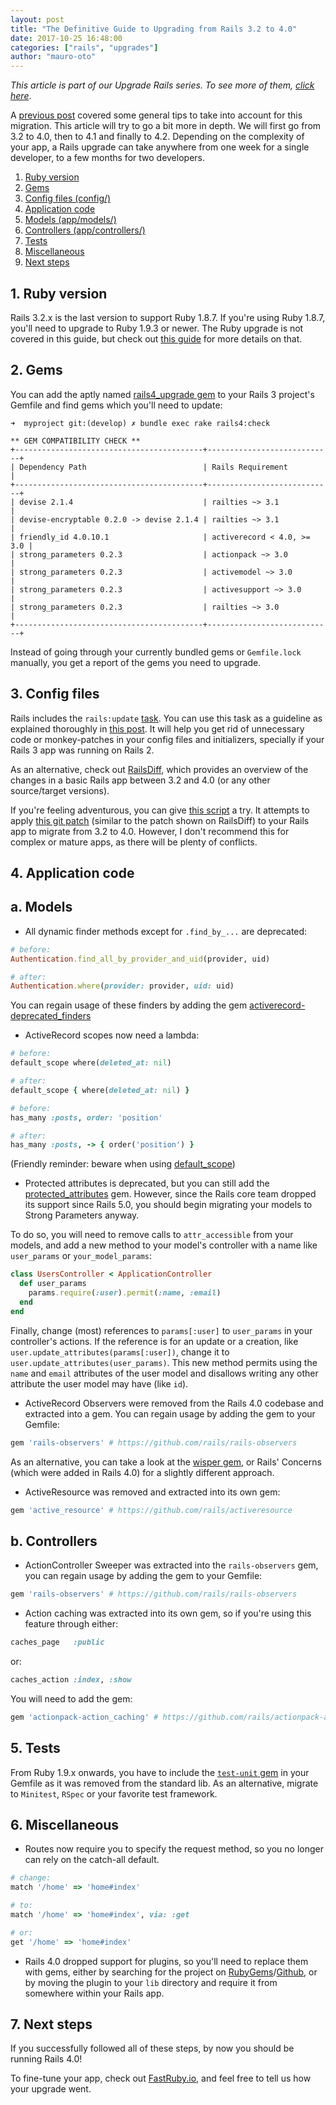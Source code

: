 ```yaml
---
layout: post
title: "The Definitive Guide to Upgrading from Rails 3.2 to 4.0"
date: 2017-10-25 16:48:00
categories: ["rails", "upgrades"]
author: "mauro-oto"
---
```


_This article is part of our Upgrade Rails series. To see more of them, [click here](https://www.ombulabs.com/blog/tags/upgrades)_.

A [previous post](https://www.ombulabs.com/blog/rails/tips-for-upgrading-rails-3-2-to-4.html)
covered some general tips to take into account for this migration. This article
will try to go a bit more in depth. We will first go from 3.2 to 4.0, then to
4.1 and finally to 4.2. Depending on the complexity of your app, a Rails upgrade
can take anywhere from one week for a single developer, to a few months for two
developers.

1. [Ruby version](#ruby-version)
2. [Gems](#gems)
3. [Config files (config/)](#config-files)
4. [Application code](#application-code)
  1. [Models (app/models/)](#models)
  2. [Controllers (app/controllers/)](#controllers)
5. [Tests](#tests)
6. [Miscellaneous](#miscellaneous)
7. [Next steps](#next-steps)

<h2 id="ruby-version">1. Ruby version</h2>

Rails 3.2.x is the last version to support Ruby 1.8.7. If you're using Ruby 1.8.7,
you'll need to upgrade to Ruby 1.9.3 or newer. The Ruby upgrade is not covered
in this guide, but check out [this guide](http://www.darkridge.com/~jpr5/2012/10/03/ruby-1.8.7-1.9.3-migration) for more details on that.

<h2 id="gems">2. Gems</h2>

You can add the aptly named [rails4_upgrade gem](https://github.com/alindeman/rails4_upgrade)
to your Rails 3 project's Gemfile and find gems which you'll need to update:

```
➜  myproject git:(develop) ✗ bundle exec rake rails4:check

** GEM COMPATIBILITY CHECK **
+------------------------------------------+----------------------------+
| Dependency Path                          | Rails Requirement          |
+------------------------------------------+----------------------------+
| devise 2.1.4                             | railties ~> 3.1            |
| devise-encryptable 0.2.0 -> devise 2.1.4 | railties ~> 3.1            |
| friendly_id 4.0.10.1                     | activerecord < 4.0, >= 3.0 |
| strong_parameters 0.2.3                  | actionpack ~> 3.0          |
| strong_parameters 0.2.3                  | activemodel ~> 3.0         |
| strong_parameters 0.2.3                  | activesupport ~> 3.0       |
| strong_parameters 0.2.3                  | railties ~> 3.0            |
+------------------------------------------+----------------------------+
```

Instead of going through your currently bundled gems or `Gemfile.lock` manually,
you get a report of the gems you need to upgrade.

<h2 id="config-files">3. Config files</h2>

Rails includes the `rails:update` [task](http://edgeguides.rubyonrails.org/upgrading_ruby_on_rails.html#the-update-task).
You can use this task as a guideline as explained thoroughly in
[this post](http://thomasleecopeland.com/2015/08/06/running-rails-update.html).
It will help you get rid of unnecessary code or monkey-patches in your config
files and initializers, specially if your Rails 3 app was running on Rails 2.

As an alternative, check out [RailsDiff](http://railsdiff.org/3.2.22.5/4.0.13),
which provides an overview of the changes in a basic Rails app between 3.2 and
4.0 (or any other source/target versions).

If you're feeling adventurous, you
can give [this script](https://github.com/bsodmike/upgrade_rails_3.2.12_to_4.0.0.beta1)
a try. It attempts to apply [this git patch](https://github.com/bsodmike/upgrade_rails_3.2.12_to_4.0.0.beta1/blob/master/upgrade/upgrade.patch)
(similar to the patch shown on RailsDiff) to your Rails app to migrate from 3.2
to 4.0. However, I don't recommend this for complex or mature apps, as there
will be plenty of conflicts.

<h2 id="application-code">4. Application code</h2>

<h2 id="models">a. Models</h2>

- All dynamic finder methods except for `.find_by_...` are deprecated:

```ruby
# before:
Authentication.find_all_by_provider_and_uid(provider, uid)

# after:
Authentication.where(provider: provider, uid: uid)
```

You can regain usage of these finders by adding the gem
[activerecord-deprecated_finders](https://github.com/rails/activerecord-deprecated_finders)

- ActiveRecord scopes now need a lambda:

```ruby
# before:
default_scope where(deleted_at: nil)

# after:
default_scope { where(deleted_at: nil) }

# before:
has_many :posts, order: 'position'

# after:
has_many :posts, -> { order('position') }
```

(Friendly reminder: beware when using [default_scope](https://www.ombulabs.com/blog/ruby/rails/best-practices/why-using-default-scope-is-a-bad-idea.html))

- Protected attributes is deprecated, but you can still add the [protected_attributes](https://github.com/rails/protected_attributes) gem.
However, since the Rails core team dropped its support since Rails 5.0, you
should begin migrating your models to Strong Parameters anyway.

To do so, you will need to remove calls to `attr_accessible` from your models,
and add a new method to your model's controller with a name like `user_params`
or `your_model_params`:

```ruby
class UsersController < ApplicationController
  def user_params
    params.require(:user).permit(:name, :email)
  end
end
```

Finally, change (most) references to `params[:user]` to `user_params` in your
controller's actions. If the reference is for an update or a creation, like
`user.update_attributes(params[:user])`, change it to `user.update_attributes(user_params)`.
This new method permits using the `name` and `email` attributes of the user
model and disallows writing any other attribute the user model may have (like `id`).

- ActiveRecord Observers were removed from the Rails 4.0 codebase and extracted
into a gem. You can regain usage by adding the gem to your Gemfile:

```ruby
gem 'rails-observers' # https://github.com/rails/rails-observers
```

As an alternative, you can take a look at the [wisper gem](https://github.com/krisleech/wisper),
or Rails' Concerns (which were added in Rails 4.0) for a slightly different
approach.

- ActiveResource was removed and extracted into its own gem:

```ruby
gem 'active_resource' # https://github.com/rails/activeresource
```

<h2 id="controllers">b. Controllers</h2>

- ActionController Sweeper was extracted into the `rails-observers` gem, you can
regain usage by adding the gem to your Gemfile:

```ruby
gem 'rails-observers' # https://github.com/rails/rails-observers
```

- Action caching was extracted into its own gem, so if you're using this feature
through either:

```ruby
caches_page   :public
```

or:

```ruby
caches_action :index, :show
```

You will need to add the gem:

```ruby
gem 'actionpack-action_caching' # https://github.com/rails/actionpack-action_caching
```

<h2 id="tests">5. Tests</h2>

From Ruby 1.9.x onwards, you have to include the [`test-unit` gem](https://rubygems.org/gems/test-unit)
in your Gemfile as it was removed from the standard lib. As an alternative,
migrate to `Minitest`, `RSpec` or your favorite test framework.

<h2 id="miscellaneous">6. Miscellaneous</h2>

- Routes now require you to specify the request method, so you no longer can
rely on the catch-all default.

```ruby
# change:
match '/home' => 'home#index'

# to:
match '/home' => 'home#index', via: :get

# or:
get '/home' => 'home#index'
```

- Rails 4.0 dropped support for plugins, so you'll need to replace them with gems,
either by searching for the project on [RubyGems](https://rubygems.org)/[Github](https://github.com),
or by moving the plugin to your `lib` directory and require it from somewhere
within your Rails app.

<h2 id="next-steps">7. Next steps</h2>

If you successfully followed all of these steps, by now you should be running Rails 4.0!

To fine-tune your app, check out [FastRuby.io](https://fastruby.io), and feel
free to tell us how your upgrade went.
